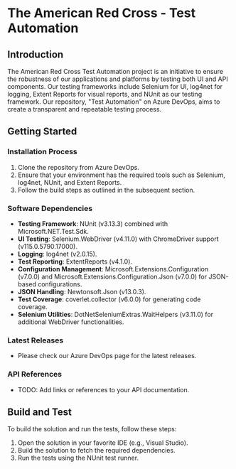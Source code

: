 # The American Red Cross - Test Automation

## Introduction
The American Red Cross Test Automation project is an initiative to ensure the robustness of our applications and platforms by testing both UI and API components. Our testing frameworks include Selenium for UI, log4net for logging, Extent Reports for visual reports, and NUnit as our testing framework. Our repository, "Test Automation" on Azure DevOps, aims to create a transparent and repeatable testing process.

## Getting Started

### Installation Process
1. Clone the repository from Azure DevOps.
2. Ensure that your environment has the required tools such as Selenium, log4net, NUnit, and Extent Reports.
3. Follow the build steps as outlined in the subsequent section.

### Software Dependencies
- **Testing Framework**: NUnit (v3.13.3) combined with Microsoft.NET.Test.Sdk.
- **UI Testing**: Selenium.WebDriver (v4.11.0) with ChromeDriver support (v115.0.5790.17000).
- **Logging**: log4net (v2.0.15).
- **Test Reporting**: ExtentReports (v4.1.0).
- **Configuration Management**: Microsoft.Extensions.Configuration (v7.0.0) and Microsoft.Extensions.Configuration.Json (v7.0.0) for JSON-based configurations.
- **JSON Handling**: Newtonsoft.Json (v13.0.3).
- **Test Coverage**: coverlet.collector (v6.0.0) for generating code coverage.
- **Selenium Utilities**: DotNetSeleniumExtras.WaitHelpers (v3.11.0) for additional WebDriver functionalities.

### Latest Releases
- Please check our Azure DevOps page for the latest releases.

### API References
- TODO: Add links or references to your API documentation.

## Build and Test
To build the solution and run the tests, follow these steps:
1. Open the solution in your favorite IDE (e.g., Visual Studio).
2. Build the solution to fetch the required dependencies.
3. Run the tests using the NUnit test runner.